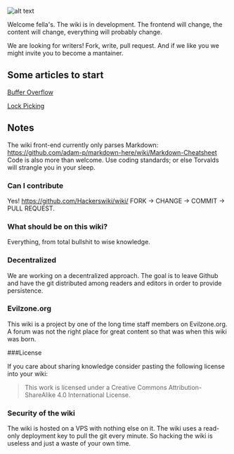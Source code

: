![alt text](https://raw.githubusercontent.com/Hackerswiki/wiki/master/hackerswiki.png "Hackers Wiki")

Welcome fella's. The wiki is in development. The frontend will change, the content will change, everything will probably change.

We are looking for writers! Fork, write, pull request. And if we like you we might invite you to become a mantainer.

## Some articles to start
[Buffer Overflow](http://hackers.wiki/exploitation/Buffer-Overflow.md)

[Lock Picking](http://hackers.wiki/lockpicking/lockpicking.md)





## Notes

The wiki front-end currently only parses Markdown: https://github.com/adam-p/markdown-here/wiki/Markdown-Cheatsheet
Code is also more than welcome. Use coding standards; or else Torvalds will strangle you in your sleep.

### Can I contribute

Yes! https://github.com/Hackerswiki/wiki/ FORK -> CHANGE -> COMMIT -> PULL REQUEST.

### What should be on this wiki?

Everything, from total bullshit to wise knowledge. 

### Decentralized

We are working on a decentralized approach. The goal is to leave Github and have the git distributed among readers and editors in order to provide persistence.

### Evilzone.org

This wiki is a project by one of the long time staff members on Evilzone.org. A forum was not the right place for great content so that was when this wiki was born. 

###License 

If you care about sharing knowledge consider pasting the following license into your wiki:

> This work is licensed under a Creative Commons Attribution-ShareAlike 4.0 International License.

### Security of the wiki

The wiki is hosted on a VPS with nothing else on it. The wiki uses a read-only deployment key to pull the git every minute. So hacking the wiki is useless and just a waste of your own time. 
